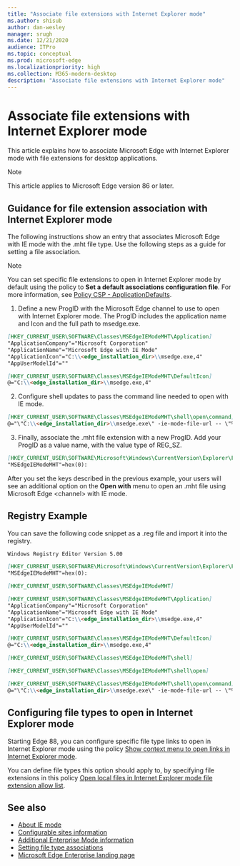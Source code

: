 ```yaml
---
title: "Associate file extensions with Internet Explorer mode"
ms.author: shisub
author: dan-wesley
manager: srugh
ms.date: 12/21/2020
audience: ITPro
ms.topic: conceptual
ms.prod: microsoft-edge
ms.localizationpriority: high
ms.collection: M365-modern-desktop
description: "Associate file extensions with Internet Explorer mode"
---
```


# Associate file extensions with Internet Explorer mode

This article explains how to associate Microsoft Edge with Internet Explorer mode with file extensions for desktop applications.

> [!NOTE]
> This article applies to Microsoft Edge version 86 or later.

## Guidance for file extension association with Internet Explorer mode

The following instructions show an entry that associates Microsoft Edge with IE mode with the .mht file type. Use the following steps as a guide for setting a file association.

> [!NOTE]
> You can set specific file extensions to open in Internet Explorer mode by default using the policy to **Set a default associations configuration file**. For more information, see [Policy CSP - ApplicationDefaults](/windows/client-management/mdm/policy-csp-applicationdefaults#applicationdefaults-defaultassociationsconfiguration).

1. Define a new ProgID with the Microsoft Edge channel to use to open with Internet Explorer mode. The ProgID includes the application name and Icon and the full path to msedge.exe.

```markdown
[HKEY_CURRENT_USER\SOFTWARE\Classes\MSEdgeIEModeMHT\Application]
"ApplicationCompany"="Microsoft Corporation"
"ApplicationName"="Microsoft Edge with IE Mode"
"ApplicationIcon"="C:\\<edge_installation_dir>\\msedge.exe,4"
"AppUserModelId"=""
```

```markdown
[HKEY_CURRENT_USER\SOFTWARE\Classes\MSEdgeIEModeMHT\DefaultIcon]
@="C:\\<edge_installation_dir>\\msedge.exe,4"
```

2. Configure shell updates to pass the command line needed to open with IE mode.

```markdown
[HKEY_CURRENT_USER\SOFTWARE\Classes\MSEdgeIEModeMHT\shell\open\command]
@="\"C:\\<edge_installation_dir>\\msedge.exe\" -ie-mode-file-url -- \"%1\""
```

3. Finally, associate the .mht file extension with a new ProgID. Add your ProgID as a value name, with the value type of REG_SZ.

```markdown
[HKEY_CURRENT_USER\SOFTWARE\Microsoft\Windows\CurrentVersion\Explorer\FileExts\.mht\OpenWithProgids]
"MSEdgeIEModeMHT"=hex(0):
```

After you set the keys described in the previous example, your users will see an additional option on the **Open with** menu to open an .mht file using Microsoft Edge \<channel\> with IE mode.

## Registry Example

You can save the following code snippet as a .reg file and import it into the registry.

```markdown
Windows Registry Editor Version 5.00

[HKEY_CURRENT_USER\SOFTWARE\Microsoft\Windows\CurrentVersion\Explorer\FileExts\.mht\OpenWithProgids]
"MSEdgeIEModeMHT"=hex(0):

[HKEY_CURRENT_USER\SOFTWARE\Classes\MSEdgeIEModeMHT]

[HKEY_CURRENT_USER\SOFTWARE\Classes\MSEdgeIEModeMHT\Application]
"ApplicationCompany"="Microsoft Corporation"
"ApplicationName"="Microsoft Edge with IE Mode"
"ApplicationIcon"="C:\\<edge_installation_dir>\\msedge.exe,4"
"AppUserModelId"=""

[HKEY_CURRENT_USER\SOFTWARE\Classes\MSEdgeIEModeMHT\DefaultIcon]
@="C:\\<edge_installation_dir>\\msedge.exe,4"

[HKEY_CURRENT_USER\SOFTWARE\Classes\MSEdgeIEModeMHT\shell]

[HKEY_CURRENT_USER\SOFTWARE\Classes\MSEdgeIEModeMHT\shell\open]

[HKEY_CURRENT_USER\SOFTWARE\Classes\MSEdgeIEModeMHT\shell\open\command]
@="\"C:\\<edge_installation_dir>\\msedge.exe\" -ie-mode-file-url -- \"%1\""

```
## Configuring file types to open in Internet Explorer mode

Starting Edge 88, you can configure specific file type links to open in Internet Explorer mode using the policy [Show context menu to open links in Internet Explorer mode](./microsoft-edge-policies.md#show-context-menu-to-open-a-link-in-internet-explorer-mode). 

You can define file types this option should apply to, by specifying file extensions in this policy [Open local files in Internet Explorer mode file extension allow list](./microsoft-edge-policies.md#internetexplorerintegrationlocalfileextensionallowlist). 

## See also

- [About IE mode](./edge-ie-mode.md)
- [Configurable sites information](./edge-learnmore-configurable-sites-ie-mode.md)
- [Additional Enterprise Mode information](/internet-explorer/ie11-deploy-guide/enterprise-mode-overview-for-ie11)
- [Setting file type associations](/windows/win32/shell/fa-file-types)
- [Microsoft Edge Enterprise landing page](https://aka.ms/EdgeEnterprise)